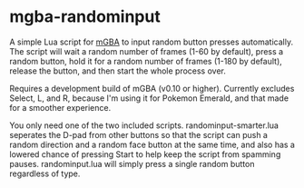 # mgba-randominput
A simple Lua script for [mGBA](https://mgba.io/) to input random button presses automatically. The script will wait a random number of frames (1-60 by default), press a random button, hold it for a random number of frames (1-180 by default), release the button, and then start the whole process over.

Requires a development build of mGBA (v0.10 or higher). Currently excludes Select, L, and R, because I'm using it for Pokemon Emerald, and that made for a smoother experience.

You only need one of the two included scripts. randominput-smarter.lua seperates the D-pad from other buttons so that the script can push a random direction and a random face button at the same time, and also has a lowered chance of pressing Start to help keep the script from spamming pauses. randominput.lua will simply press a single random button regardless of type.
